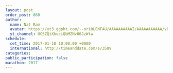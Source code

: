 ```yaml
---
layout: post
order_post: 860
author:
  name: Nat Ram
  avatar: https://yt3.ggpht.com/--ori0LENFAU/AAAAAAAAAAI/AAAAAAAAAAA/vRwbzh3eqf8/s88-c-k-no-mo-rj-c0xffffff/photo.jpg
  yt_channel: UCSZQiXbociQbMZNvU6JzWtw
schedule:
  cet_time: 2017-01-10 10:00:00 +0000
  international: http://timeanddate.com/s/3589
categories:
public_participation: false
marathon: 2017
---
```

<!--iframe width="475" height="267" src="https://www.youtube.com/embed/MISSING" frameborder="0" allowfullscreen></iframe-->
